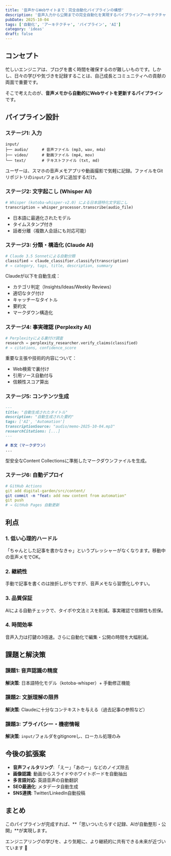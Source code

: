 ```yaml
---
title: '音声からWebサイトまで：完全自動化パイプラインの構想'
description: '音声入力から公開までの完全自動化を実現するパイプラインアーキテクチャのアイデア'
pubDate: 2025-10-04
tags: ['自動化', 'アーキテクチャ', 'パイプライン', 'AI']
category: 'ideas'
draft: false
---
```


## コンセプト

忙しいエンジニアは、ブログを書く時間を確保するのが難しいものです。しかし、日々の学びや気づきを記録することは、自己成長とコミュニティへの貢献の両面で重要です。

そこで考えたのが、**音声メモから自動的にWebサイトを更新するパイプライン**です。

## パイプライン設計

### ステージ1: 入力

```
input/
├── audio/      # 音声ファイル (mp3, wav, m4a)
├── video/      # 動画ファイル (mp4, mov)
└── text/       # テキストファイル (txt, md)
```

ユーザーは、スマホの音声メモアプリや動画撮影で気軽に記録。ファイルをGitリポジトリの`input/`フォルダに追加するだけ。

### ステージ2: 文字起こし (Whisper AI)

```python
# Whisper (kotoba-whisper-v2.0) による日本語特化文字起こし
transcription = whisper_processor.transcribe(audio_file)
```

- 日本語に最適化されたモデル
- タイムスタンプ付き
- 話者分離（複数人会話にも対応可能）

### ステージ3: 分類・構造化 (Claude AI)

```python
# Claude 3.5 Sonnetによる自動分類
classified = claude_classifier.classify(transcription)
# → category, tags, title, description, summary
```

Claudeが以下を自動生成：
- カテゴリ判定（Insights/Ideas/Weekly Reviews）
- 適切なタグ付け
- キャッチーなタイトル
- 要約文
- マークダウン構造化

### ステージ4: 事実確認 (Perplexity AI)

```python
# Perplexityによる裏付け調査
research = perplexity_researcher.verify_claims(classified)
# → citations, confidence_score
```

重要な主張や技術的内容について：
- Web検索で裏付け
- 引用ソース自動付与
- 信頼性スコア算出

### ステージ5: コンテンツ生成

```markdown
---
title: "自動生成されたタイトル"
description: "自動生成された要約"
tags: ['AI', 'Automation']
transcriptionSource: "audio/memo-2025-10-04.mp3"
researchCitations: [...]
---

# 本文（マークダウン）
...
```

型安全なContent Collectionsに準拠したマークダウンファイルを生成。

### ステージ6: 自動デプロイ

```yaml
# GitHub Actions
git add digital-garden/src/content/
git commit -m "feat: add new content from automation"
git push
# → GitHub Pages 自動更新
```

## 利点

### 1. 低い心理的ハードル

「ちゃんとした記事を書かなきゃ」というプレッシャーがなくなります。移動中の音声メモでOK。

### 2. 継続性

手動で記事を書くのは挫折しがちですが、音声メモなら習慣化しやすい。

### 3. 品質保証

AIによる自動チェックで、タイポや文法ミスを削減。事実確認で信頼性も担保。

### 4. 時間効率

音声入力は打鍵の3倍速。さらに自動化で編集・公開の時間を大幅削減。

## 課題と解決策

### 課題1: 音声認識の精度

**解決策**: 日本語特化モデル（kotoba-whisper）+ 手動修正機能

### 課題2: 文脈理解の限界

**解決策**: Claudeに十分なコンテキストを与える（過去記事の参照など）

### 課題3: プライバシー・機密情報

**解決策**: `input/`フォルダをgitignoreし、ローカル処理のみ

## 今後の拡張案

- **音声フィルタリング**: 「えー」「あのー」などのノイズ除去
- **画像認識**: 動画からスライドやホワイトボードを自動抽出
- **多言語対応**: 英語音声の自動翻訳
- **SEO最適化**: メタデータ自動生成
- **SNS連携**: Twitter/LinkedIn自動投稿

## まとめ

このパイプラインが完成すれば、**「思いついたらすぐ記録、AIが自動整形・公開」**が実現します。

エンジニアリングの学びを、より気軽に、より継続的に共有できる未来が近づいています 🚀
